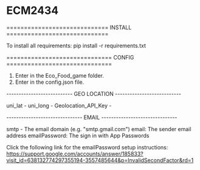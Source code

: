 # ECM2434

============================= INSTALL =============================

To install all requirements:
pip install -r requirements.txt

============================== CONFIG ==============================

1. Enter in the Eco_Food_game folder.
2. Enter in the config.json file.

--------------------------- GEO LOCATION ---------------------------

uni_lat - 
uni_long - 
Geolocation_API_Key - 

------------------------------- EMAIL -------------------------------

smtp - The email domain (e.g. "smtp.gmail.com")
email: The sender email address
emailPassword: The sign in with App Passwords

Click the following link for the emailPassword setup instructions:
https://support.google.com/accounts/answer/185833?visit_id=638132774297355194-3557485644&p=InvalidSecondFactor&rd=1
